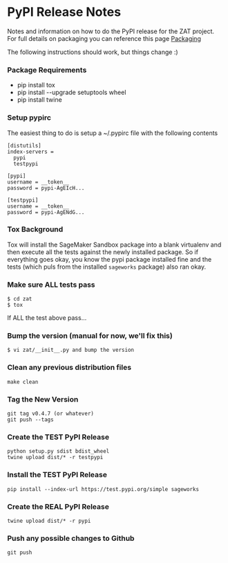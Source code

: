 # PyPI Release Notes

Notes and information on how to do the PyPI release for the ZAT project. For full details on packaging you can reference this page
[Packaging](https://packaging.python.org/tutorials/packaging-projects/#packaging-your-project)

The following instructions should work, but things change :)

### Package Requirements

-   pip install tox
-   pip install \--upgrade setuptools wheel
-   pip install twine

### Setup pypirc

The easiest thing to do is setup a \~/.pypirc file with the following
contents

``` {.bash}
[distutils]
index-servers =
  pypi
  testpypi

[pypi]
username = __token__
password = pypi-AgEIcH...

[testpypi]
username = __token__
password = pypi-AgENdG...

```

### Tox Background

Tox will install the SageMaker Sandbox package into a blank virtualenv and then execute all the tests against the newly installed package. So if everything goes okay, you know the pypi package installed fine and the tests (which puls from the installed `sageworks` package) also ran okay.

### Make sure ALL tests pass

``` {.bash}
$ cd zat
$ tox 
```

If ALL the test above pass\...

### Bump the version (manual for now, we'll fix this)
```
$ vi zat/__init__.py and bump the version
```

### Clean any previous distribution files
```
make clean
```
### Tag the New Version
```
git tag v0.4.7 (or whatever)
git push --tags
```

### Create the TEST PyPI Release

``` {.bash}
python setup.py sdist bdist_wheel
twine upload dist/* -r testpypi
```

### Install the TEST PyPI Release

``` {.bash}
pip install --index-url https://test.pypi.org/simple sageworks
```

### Create the REAL PyPI Release

``` {.bash}
twine upload dist/* -r pypi
```

### Push any possible changes to Github

``` {.bash}
git push
```
